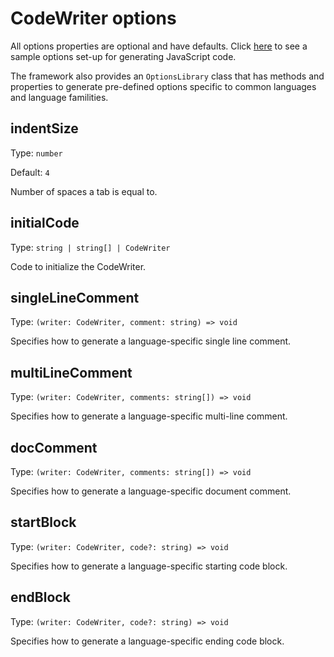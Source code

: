 # CodeWriter options
All options properties are optional and have defaults. Click [here](options-example.md) to see a sample options set-up for generating JavaScript code.

The framework also provides an `OptionsLibrary` class that has methods and properties to generate pre-defined options specific to common languages and language familities.

## indentSize
Type: `number`

Default: `4`

Number of spaces a tab is equal to.

## initialCode
Type: `string | string[] | CodeWriter`

Code to initialize the CodeWriter.

## singleLineComment
Type: `(writer: CodeWriter, comment: string) => void`

Specifies how to generate a language-specific single line comment.

## multiLineComment
Type: `(writer: CodeWriter, comments: string[]) => void`

Specifies how to generate a language-specific multi-line comment.

## docComment
Type: `(writer: CodeWriter, comments: string[]) => void`

Specifies how to generate a language-specific document comment.

## startBlock
Type: `(writer: CodeWriter, code?: string) => void`

Specifies how to generate a language-specific starting code block.

## endBlock
Type: `(writer: CodeWriter, code?: string) => void`

Specifies how to generate a language-specific ending code block.
